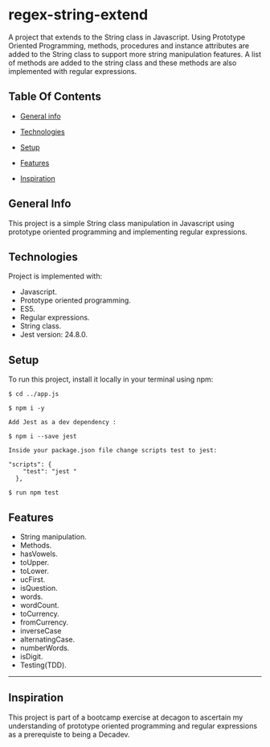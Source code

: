 # regex-string-extend

A project that extends to the String class in Javascript. Using Prototype Oriented Programming, methods, procedures and instance attributes are added to the String class to support more string manipulation features. A list of methods are added to the string class and these methods are also implemented with regular expressions.

## Table Of Contents

- [General info](#general-info)

- [Technologies](#technologies)

- [Setup](#setup)

- [Features](#features)

- [Inspiration](#inspiration)

## General Info

This project is a simple String class manipulation in Javascript using prototype oriented programming and implementing regular expressions.

## Technologies

Project is implemented with:

- Javascript.
- Prototype oriented programming.
- ES5.
- Regular expressions.
- String class.
- Jest version: 24.8.0.

## Setup

To run this project, install it locally in your terminal using npm:

```
$ cd ../app.js

$ npm i -y

Add Jest as a dev dependency :

$ npm i --save jest

Inside your package.json file change scripts test to jest:

"scripts": {
    "test": "jest "
  },

$ run npm test

```

## Features

- String manipulation.
- Methods.
- hasVowels.
- toUpper.
- toLower.
- ucFirst.
- isQuestion.
- words.
- wordCount.
- toCurrency.
- fromCurrency.
- inverseCase
- alternatingCase.
- numberWords.
- isDigit.
- Testing(TDD).

---

## Inspiration

This project is part of a bootcamp exercise at decagon to ascertain my understanding of prototype oriented programming and regular expressions as a prerequiste to being a Decadev.
